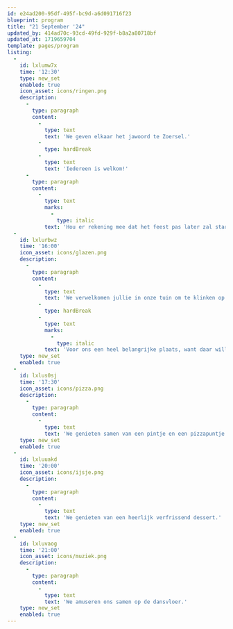 ```yaml
---
id: e24ad200-95df-495f-bc9d-a6d091716f23
blueprint: program
title: "21 September '24"
updated_by: 414ad70c-93cd-49fd-929f-b8a2a80718bf
updated_at: 1719659704
template: pages/program
listing:
  -
    id: lxlumw7x
    time: '12:30'
    type: new_set
    enabled: true
    icon_asset: icons/ringen.png
    description:
      -
        type: paragraph
        content:
          -
            type: text
            text: 'We geven elkaar het jawoord te Zoersel.'
          -
            type: hardBreak
          -
            type: text
            text: 'Iedereen is welkom!'
      -
        type: paragraph
        content:
          -
            type: text
            marks:
              -
                type: italic
            text: 'Hou er rekening mee dat het feest pas later zal starten.'
  -
    id: lxlurbwz
    time: '16:00'
    icon_asset: icons/glazen.png
    description:
      -
        type: paragraph
        content:
          -
            type: text
            text: 'We verwelkomen jullie in onze tuin om te klinken op de liefde!'
          -
            type: hardBreak
          -
            type: text
            marks:
              -
                type: italic
            text: 'Voor ons een heel belangrijke plaats, want daar willen wij samen aan onze toekomst bouwen!'
    type: new_set
    enabled: true
  -
    id: lxlus0sj
    time: '17:30'
    icon_asset: icons/pizza.png
    description:
      -
        type: paragraph
        content:
          -
            type: text
            text: 'We genieten samen van een pintje en een pizzapuntje.'
    type: new_set
    enabled: true
  -
    id: lxluuakd
    time: '20:00'
    icon_asset: icons/ijsje.png
    description:
      -
        type: paragraph
        content:
          -
            type: text
            text: 'We genieten van een heerlijk verfrissend dessert.'
    type: new_set
    enabled: true
  -
    id: lxluvaog
    time: '21:00'
    icon_asset: icons/muziek.png
    description:
      -
        type: paragraph
        content:
          -
            type: text
            text: 'We amuseren ons samen op de dansvloer.'
    type: new_set
    enabled: true
---
```

